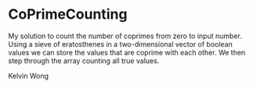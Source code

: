 # CoPrimeCounting

My solution to count the number of coprimes from zero to input number.
Using a sieve of eratosthenes in a two-dimensional vector of boolean values we can store the values that are coprime with each other.
We then step through the array counting all true values.

Kelvin Wong
